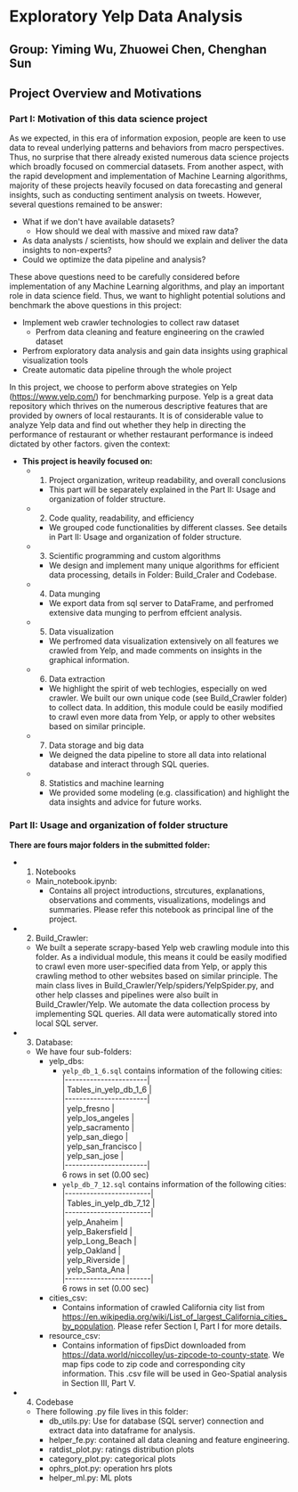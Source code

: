 # Exploratory Yelp Data Analysis

## Group: Yiming Wu, Zhuowei Chen, Chenghan Sun

## Project Overview and Motivations

### Part I: Motivation of this data science project <a class="anchor" id="sub1"></a>

As we expected, in this era of information exposion, people are keen to use data to reveal underlying patterns and behaviors from macro perspectives. Thus, no surprise that there already existed numerous data science projects which broadly focused on commercial datasets. From another aspect, with the rapid development and implementation of Machine Learning algorithms, majority of these projects heavily focused on data forecasting and general insights, such as conducting sentiment analysis on tweets. However, several questions remained to be answer:

- What if we don't have available datasets? 
    - How should we deal with massive and mixed raw data?
- As data analysts / scientists, how should we explain and deliver the data insights to non-experts?
- Could we optimize the data pipeline and analysis?

These above questions need to be carefully considered before implementation of any Machine Learning algorithms, and play an important role in data science field. Thus, we want to highlight potential solutions and benchmark the above questions in this project:

- Implement web crawler technologies to collect raw dataset
    - Perfrom data cleaning and feature engineering on the crawled dataset
- Perfrom exploratory data analysis and gain data insights using graphical visualization tools
- Create automatic data pipeline through the whole project

In this project, we choose to perform above strategies on Yelp (https://www.yelp.com/) for benchmarking purpose. Yelp is a great data repository which thrives on the numerous descriptive features that are provided by owners of local restaurants. It is of considerable value to analyze Yelp data and find out whether they help in directing the performance of restaurant or whether restaurant performance is indeed dictated by other factors. given the context: 

- **This project is heavily focused on:**
    - 1. Project organization, writeup readability, and overall conclusions
        - This part will be separately explained in the Part II: Usage and organization of folder structure.
    - 2. Code quality, readability, and efficiency
        - We grouped code functionalities by different classes. See details in Part II: Usage and organization of folder structure.
    - 3. Scientific programming and custom algorithms
        - We design and implement many unique algorithms for efficient data processing, details in Folder: Build_Craler and Codebase.
    - 4. Data munging
        - We export data from sql server to DataFrame, and perfromed extensive data munging to perfrom effcient analysis.
    - 5. Data visualization
        - We perfromed data visualization extensively on all features we crawled from Yelp, and made comments on insights in the graphical information.
    - 6. Data extraction
        - We highlight the spirit of web techlogies, especially on wed crawler. We built our own unique code (see Build_Crawler folder) to collect data. In addition, this module could be easily modified to crawl even more data from Yelp, or apply to other websites based on similar principle.
    - 7. Data storage and big data
        - We deigned the data pipeline to store all data into relational database and interact through SQL queries.
    - 8. Statistics and machine learning
        - We provided some modeling (e.g. classification) and highlight the data insights and advice for future works.
        

### Part II: Usage and organization of folder structure <a class="anchor" id="sub2"></a>

**There are fours major folders in the submitted folder:**
- 1. Notebooks
    - Main_notebook.ipynb:
        - Contains all project introductions, strcutures, explanations, observations and comments, visualizations, modelings and summaries. Please refer this notebook as principal line of the project.
        
        
- 2. Build_Crawler:

    - We built a seperate scrapy-based Yelp web crawling module into this folder. As a individual module, this means it could be easily modified to crawl even more user-specified data from Yelp, or apply this crawling method to other websites based on similar principle. The main class lives in Build_Crawler/Yelp/spiders/YelpSpider.py, and other help classes and pipelines were also built in Build_Crawler/Yelp. We automate the data collection process by implementing SQL queries. All data were automatically stored into local SQL server.  


- 3. Database:
    - We have four sub-folders:
        - yelp_dbs:
            - `yelp_db_1_6.sql` contains information of the following cities:  
            |-----------------------|  
            | Tables_in_yelp_db_1_6 |  
            |-----------------------|  
            | yelp_fresno           |  
            | yelp_los_angeles      |  
            | yelp_sacramento       |  
            | yelp_san_diego        |  
            | yelp_san_francisco    |  
            | yelp_san_jose         |  
            |-----------------------|    
            6 rows in set (0.00 sec) 
            - `yelp_db_7_12.sql` contains information of the following cities:  
            |------------------------|  
            | Tables_in_yelp_db_7_12 |  
            |------------------------|  
            | yelp_Anaheim           |  
            | yelp_Bakersfield       |  
            | yelp_Long_Beach        |  
            | yelp_Oakland           |  
            | yelp_Riverside         |  
            | yelp_Santa_Ana         |  
            |------------------------|   
            6 rows in set (0.00 sec)  
        - cities_csv:
            - Contains information of crawled California city list from https://en.wikipedia.org/wiki/List_of_largest_California_cities_by_population. Please refer Section I, Part I for more details. 
        - resource_csv:
            - Contains information of fipsDict downloaded from https://data.world/niccolley/us-zipcode-to-county-state. We map fips code to zip code and corresponding city information. This .csv file will be used in Geo-Spatial analysis in Section III, Part V. 
            
            
- 4. Codebase
    - There following .py file lives in this folder:
        - db_utils.py: Use for database (SQL server) connection and extract data into dataframe for analysis.
        - helper_fe.py: contained all data cleaning and feature engineering.
        - ratdist_plot.py: ratings distribution plots
        - category_plot.py: categorical plots
        - ophrs_plot.py: operation hrs plots
        - helper_ml.py: ML plots


